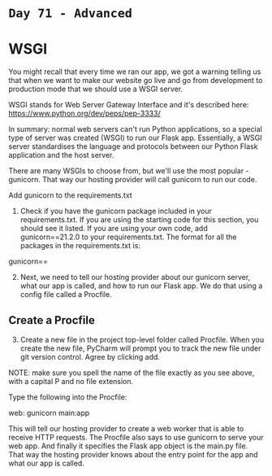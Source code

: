 # `Day 71 - Advanced`

# WSGI 
You might recall that every time we ran our app, we got a warning telling us that when we want to make our website go live and go from development to production mode that we should use a WSGI server.

WSGI stands for Web Server Gateway Interface and it's described here: https://www.python.org/dev/peps/pep-3333/

In summary: normal web servers can't run Python applications, so a special type of server was created (WSGI) to run our Flask app.  Essentially, a WSGI server standardises the language and protocols between our Python Flask application and the host server.

There are many WSGIs to choose from, but we'll use the most popular - gunicorn. That way our hosting provider will call gunicorn to run our code.

Add gunicorn to the requirements.txt


1. Check if you have the gunicorn package included in your requirements.txt. If you are using the starting code for this section, you should see it listed. If you are using your own code, add gunicorn==21.2.0 to your requirements.txt.
The format for all the packages in the requirements.txt is:

gunicorn==<version number>



2. Next, we need to tell our hosting provider about our gunicorn server, what our app is called, and how to run our Flask app. We do that using a config file called a Procfile.



## Create a Procfile


3. Create a new file in the project top-level folder called Procfile. When you create the new file, PyCharm will prompt you to track the new file under git version control. Agree by clicking add.

NOTE: make sure you spell the name of the file exactly as you see above, with a capital P and no file extension.

Type the following into the Procfile:



web: gunicorn main:app


This will tell our hosting provider to create a web worker that is able to receive HTTP requests. The Procfile also says to use gunicorn to serve your web app. And finally it specifies the Flask app object is the main.py file. That way the hosting provider knows about the entry point for the app and what our app is called.

